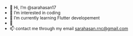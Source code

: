 - 👋 Hi, I’m @sarahasan17
- 👀 I’m interested in coding
- 🌱 I’m currently learning Flutter developement
- 💞️ 
- 📫 contact me through my email sarahasan.rnc@gmail.com 


